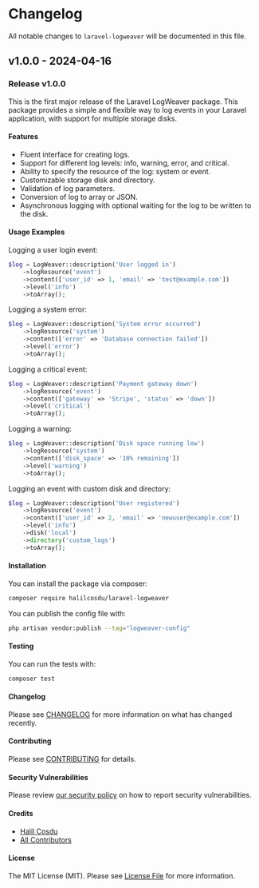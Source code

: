# Changelog

All notable changes to `laravel-logweaver` will be documented in this file.

## v1.0.0 - 2024-04-16

### Release v1.0.0

This is the first major release of the Laravel LogWeaver package. This package provides a simple and flexible way to log events in your Laravel application, with support for multiple storage disks.

#### Features

- Fluent interface for creating logs.
- Support for different log levels: info, warning, error, and critical.
- Ability to specify the resource of the log: system or event.
- Customizable storage disk and directory.
- Validation of log parameters.
- Conversion of log to array or JSON.
- Asynchronous logging with optional waiting for the log to be written to the disk.

#### Usage Examples

Logging a user login event:

```php
$log = LogWeaver::description('User logged in')
    ->logResource('event')
    ->content(['user_id' => 1, 'email' => 'test@example.com'])
    ->level('info')
    ->toArray();

```
Logging a system error:

```php
$log = LogWeaver::description('System error occurred')
    ->logResource('system')
    ->content(['error' => 'Database connection failed'])
    ->level('error')
    ->toArray();

```
Logging a critical event:

```php
$log = LogWeaver::description('Payment gateway down')
    ->logResource('event')
    ->content(['gateway' => 'Stripe', 'status' => 'down'])
    ->level('critical')
    ->toArray();

```
Logging a warning:

```php
$log = LogWeaver::description('Disk space running low')
    ->logResource('system')
    ->content(['disk_space' => '10% remaining'])
    ->level('warning')
    ->toArray();

```
Logging an event with custom disk and directory:

```php
$log = LogWeaver::description('User registered')
    ->logResource('event')
    ->content(['user_id' => 2, 'email' => 'newuser@example.com'])
    ->level('info')
    ->disk('local')
    ->directory('custom_logs')
    ->toArray();

```
#### Installation

You can install the package via composer:

```bash
composer require halilcosdu/laravel-logweaver

```
You can publish the config file with:

```bash
php artisan vendor:publish --tag="logweaver-config"

```
#### Testing

You can run the tests with:

```bash
composer test

```
#### Changelog

Please see [CHANGELOG](CHANGELOG.md) for more information on what has changed recently.

#### Contributing

Please see [CONTRIBUTING](CONTRIBUTING.md) for details.

#### Security Vulnerabilities

Please review [our security policy](../../security/policy) on how to report security vulnerabilities.

#### Credits

- [Halil Cosdu](https://github.com/halilcosdu)
- [All Contributors](../../contributors)

#### License

The MIT License (MIT). Please see [License File](LICENSE.md) for more information.

